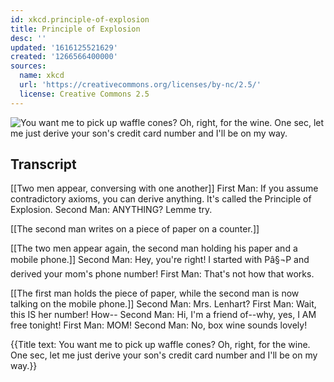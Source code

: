 ```yaml
---
id: xkcd.principle-of-explosion
title: Principle of Explosion
desc: ''
updated: '1616125521629'
created: '1266566400000'
sources:
  name: xkcd
  url: 'https://creativecommons.org/licenses/by-nc/2.5/'
  license: Creative Commons 2.5
---
```

![You want me to pick up waffle cones? Oh, right, for the wine. One sec, let me just derive your son's credit card number and I'll be on my way.](https://imgs.xkcd.com/comics/principle_of_explosion.png)

## Transcript
[[Two men appear, conversing with one another]]
First Man: If you assume contradictory axioms, you can derive anything. It's called the Principle of Explosion.
Second Man: ANYTHING? Lemme try.

[[The second man writes on a piece of paper on a counter.]]

[[The two men appear again, the second man holding his paper and a mobile phone.]]
Second Man: Hey, you're right! I started with Pâ§¬P and derived your mom's phone number!
First Man: That's not how that works.

[[The first man holds the piece of paper, while the second man is now talking on the mobile phone.]]
Second Man: Mrs. Lenhart?
First Man: Wait, this IS her number! How--
Second Man: Hi, I'm a friend of--why, yes, I AM free tonight!
First Man: MOM!
Second Man: No, box wine sounds lovely!

{{Title text: You want me to pick up waffle cones? Oh, right, for the wine. One sec, let me just derive your son's credit card number and I'll be on my way.}}
